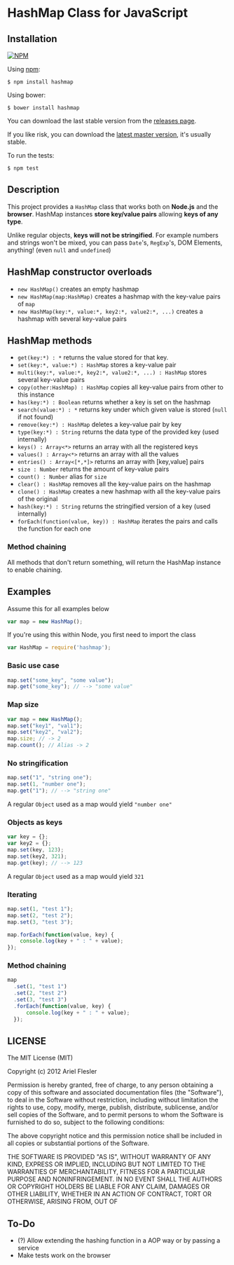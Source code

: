# HashMap Class for JavaScript

## Installation

[![NPM](https://nodei.co/npm/hashmap.png?compact=true)](https://npmjs.org/package/hashmap)

Using [npm](https://npmjs.org/package/hashmap):

    $ npm install hashmap

Using bower:

    $ bower install hashmap

You can download the last stable version from the [releases page](https://github.com/flesler/hashmap/releases).

If you like risk, you can download the [latest master version](https://raw.github.com/flesler/hashmap/master/hashmap.js), it's usually stable.

To run the tests:

    $ npm test

## Description

This project provides a `HashMap` class that works both on __Node.js__ and the __browser__.
HashMap instances __store key/value pairs__ allowing __keys of any type__.

Unlike regular objects, __keys will not be stringified__. For example numbers and strings won't be mixed, you can pass `Date`'s, `RegExp`'s, DOM Elements, anything! (even `null` and `undefined`)

## HashMap constructor overloads
- `new HashMap()` creates an empty hashmap
- `new HashMap(map:HashMap)` creates a hashmap with the key-value pairs of `map`
- `new HashMap(key:*, value:*, key2:*, value2:*, ...)` creates a hashmap with several key-value pairs

## HashMap methods

- `get(key:*) : *` returns the value stored for that key.
- `set(key:*, value:*) : HashMap` stores a key-value pair
- `multi(key:*, value:*, key2:*, value2:*, ...) : HashMap` stores several key-value pairs
- `copy(other:HashMap) : HashMap` copies all key-value pairs from other to this instance
- `has(key:*) : Boolean` returns whether a key is set on the hashmap
- `search(value:*) : *` returns key under which given value is stored (`null` if not found)
- `remove(key:*) : HashMap` deletes a key-value pair by key
- `type(key:*) : String` returns the data type of the provided key (used internally)
- `keys() : Array<*>` returns an array with all the registered keys
- `values() : Array<*>` returns an array with all the values
- `entries() : Array<[*,*]>` returns an array with [key,value] pairs
- `size : Number` returns the amount of key-value pairs
- `count() : Number` alias for `size`
- `clear() : HashMap` removes all the key-value pairs on the hashmap
- `clone() : HashMap` creates a new hashmap with all the key-value pairs of the original
- `hash(key:*) : String` returns the stringified version of a key (used internally)
- `forEach(function(value, key)) : HashMap` iterates the pairs and calls the function for each one

### Method chaining

All methods that don't return something, will return the HashMap instance to enable chaining.

## Examples

Assume this for all examples below

```js
var map = new HashMap();
```

If you're using this within Node, you first need to import the class

```js
var HashMap = require('hashmap');
```

### Basic use case

```js
map.set("some_key", "some value");
map.get("some_key"); // --> "some value"
```

### Map size

```js
var map = new HashMap();
map.set("key1", "val1");
map.set("key2", "val2");
map.size; // -> 2
map.count(); // Alias -> 2
```

### No stringification

```js
map.set("1", "string one");
map.set(1, "number one");
map.get("1"); // --> "string one"
```

A regular `Object` used as a map would yield `"number one"`

### Objects as keys

```js
var key = {};
var key2 = {};
map.set(key, 123);
map.set(key2, 321);
map.get(key); // --> 123
```
A regular `Object` used as a map would yield `321`

### Iterating

```js
map.set(1, "test 1");
map.set(2, "test 2");
map.set(3, "test 3");

map.forEach(function(value, key) {
    console.log(key + " : " + value);
});
```

### Method chaining

```js
map
  .set(1, "test 1")
  .set(2, "test 2")
  .set(3, "test 3")
  .forEach(function(value, key) {
      console.log(key + " : " + value);
  });
```

## LICENSE

The MIT License (MIT)

Copyright (c) 2012 Ariel Flesler

Permission is hereby granted, free of charge, to any person obtaining a copy
of this software and associated documentation files (the "Software"), to deal
in the Software without restriction, including without limitation the rights
to use, copy, modify, merge, publish, distribute, sublicense, and/or sell
copies of the Software, and to permit persons to whom the Software is
furnished to do so, subject to the following conditions:

The above copyright notice and this permission notice shall be included in all
copies or substantial portions of the Software.

THE SOFTWARE IS PROVIDED "AS IS", WITHOUT WARRANTY OF ANY KIND, EXPRESS OR
IMPLIED, INCLUDING BUT NOT LIMITED TO THE WARRANTIES OF MERCHANTABILITY,
FITNESS FOR A PARTICULAR PURPOSE AND NONINFRINGEMENT. IN NO EVENT SHALL THE
AUTHORS OR COPYRIGHT HOLDERS BE LIABLE FOR ANY CLAIM, DAMAGES OR OTHER
LIABILITY, WHETHER IN AN ACTION OF CONTRACT, TORT OR OTHERWISE, ARISING FROM,
OUT OF

## To-Do

* (?) Allow extending the hashing function in a AOP way or by passing a service
* Make tests work on the browser
